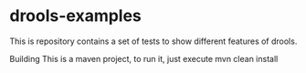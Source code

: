 # drools-examples
This is repository contains a set of tests to show different features of drools.

Building
This is a maven project, to run it, just execute mvn clean install